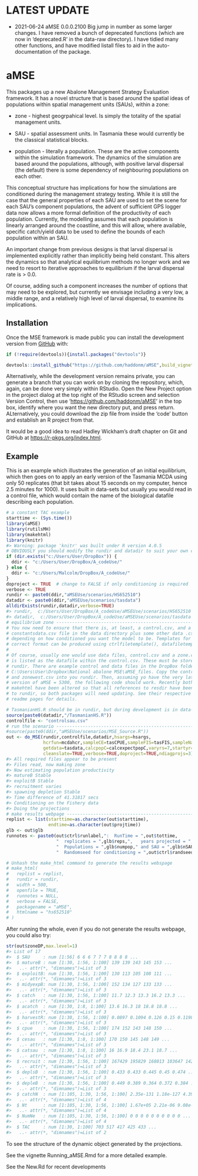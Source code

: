 
<!-- README.md is generated from README.Rmd. Please edit that file -->

# LATEST UPDATE

  - 2021-06-24 aMSE 0.0.0.2100 Big jump in number as some larger
    changes. I have removed a bunch of deprecated functions (which are
    now in ‘deprecated.R’ in the data-raw directory). I have tidied many
    other functions, and have modified listall files to aid in the
    auto-documentation of the package.

# aMSE

<!-- badges: start -->

<!-- badges: end -->

This packages up a new Abalone Management Strategy Evaluation framework.
It has a novel structure that is based around the spatial ideas of
populations within spatial management units (SAUs), within a zone:

  - zone - highest geogrpahical level. Is simply the totality of the
    spatial management units.

  - SAU - spatial assessment units. In Tasmania these would currently be
    the classical statistical blocks.

  - population - literally a population. These are the active components
    within the simulation framework. The dynamics of the simulation are
    based around the populations, although, with positive larval
    dispersal (the default) there is some dependency of neighbouring
    populations on each other.

This conceptual structure has implications for how the simulations are
conditioned during the management strategy testing. While it is still
the case that the general properties of each SAU are used to set the
scene for each SAU’s component populations, the advent of sufficient GPS
logger data now allows a more formal definition of the productivity of
each population. Currently, the modelling assumes that each population
is linearly arranged around the coastline, and this will allow, where
available, specific catch/yield data to be used to define the bounds of
each population within an SAU.

An important change from previous designs is that larval dispersal is
implemented explicitly rather than implicitly being held constant. This
alters the dynamics so that analytical equilibrium methods no longer
work and we need to resort to iterative approaches to equilibrium if the
larval dispersal rate is \> 0.0.

Of course, adding such a component increases the number of options that
may need to be explored, but currently we envisage including a very low,
a middle range, and a relatively high level of larval dispersal, to
examine its implications.

## Installation

Once the MSE framework is made public you can install the development
version from [GitHub](https://github.com/haddonm/aMSE) with:

``` r
if (!require(devtools)){install.packages("devtools")} 

devtools::install_github("https://github.com/haddonm/aMSE",build_vignettes = TRUE)
```

Alternatively, while the development version remains private, you can
generate a branch that you can work on by cloning the repository, which,
again, can be done very simply within RStudio. Open the New Project
option in the project dialog at the top right of the RStudio screen and
selection Version Control, then use ‘<https://github.com/haddonm/aMSE>’
in the top box, identify where you want the new directory put, and press
return. ALternatively, you could download the zip file from inside the
‘code’ button and establish an R project from that.

It would be a good idea to read Hadley Wickham’s draft chapter on Git
and GitHub at <https://r-pkgs.org/index.html>.

## Example

This is an example which illustrates the generation of an initial
equilibrium, which then goes on to apply an early version of the
Tasmania MCDA using only 50 replicates (that bit takes about 15 seconds
on my computer, hence 2.5 minutes for 1000). It uses built in data-sets
but usually you would read in a control file, which would contain the
name of the biological datafile describing each population.

``` r
# a constant TAC example
starttime <- (Sys.time())
library(aMSE)
library(rutilsMH)
library(makehtml)
library(knitr)
#> Warning: package 'knitr' was built under R version 4.0.5
# OBVIOUSLY you should modify the rundir and datadir to suit your own computer
if (dir.exists("c:/Users/User/DropBox")) {
  ddir <- "c:/Users/User/DropBox/A_codeUse/"
} else {
  ddir <- "c:/Users/Malcolm/DropBox/A_codeUse/"
}
doproject <- TRUE  # change to FALSE if only conditioning is required
verbose <- TRUE
rundir <- paste0(ddir,"aMSEUse/scenarios/HS652510")
datadir <- paste0(ddir,"aMSEUse/scenarios/tasdata")
alldirExists(rundir,datadir,verbose=TRUE)
#> rundir,  c:/Users/User/DropBox/A_codeUse/aMSEUse/scenarios/HS652510 :  exists  
#> datadir,  c:/Users/User/DropBox/A_codeUse/aMSEUse/scenarios/tasdata :  exists
# equilibrium zone -------------------------------------------------------------
# You now need to ensure that there is, at least, a control.csv, and a 
# constantsdata.csv file in the data directory plus some other data .csv files
# depending on how conditioned you want the model to be. Templates for the
# correct format can be produced using ctrlfiletemplate(), datafiletemplate().
# 
# Of course, usually one would use data files, control.csv and a zone.csv, which
# is listed as the datafile within the control.csv. These must be stored in 
# rundir. There are example control and data files in the DropBox folder:
# C:\Users\User\Dropbox\National abalone MSE\aMSE_files. Copy the control2.csv
# and zonewest.csv into you rundir. Then, assuming yo have the very latest
# version of aMSE = 5300, the following code should work. Recently both aMSE and
# makehtml have been altered so that all references to resdir have been changed
# to rundir, so both packages will need updating. See their respective GitHub
# readme pages for details.

# TasmanianHS.R should be in rundir, but during development is in data-raw
source(paste0(datadir,"/TasmanianHS.R"))
controlfile <- "controlsau.csv"
# run the scenario ----------------------------------------------------
#source(paste0(ddir,"aMSEUse/scenarios/MSE_Source.R"))
out <- do_MSE(rundir,controlfile,datadir,hsargs=hsargs,
              hcrfun=mcdahcr,sampleCE=tasCPUE,sampleFIS=tasFIS,sampleNaS=tasNaS,
              getdata=tasdata,calcpopC=calcexpectpopC,varyrs=7,startyr=32,
              cleanslate=TRUE,verbose=TRUE,doproject=TRUE,ndiagprojs=3)
#> All required files appear to be present 
#> Files read, now making zone 
#> Now estimating population productivity 
#> matureB Stable 
#> exploitB Stable 
#> recruitment varies 
#> spawning depletion Stable 
#> Time difference of 41.31817 secs
#> Conditioning on the Fishery data
#> Doing the projections
# make results webpage ---------------------------------------------------------
replist <- list(starttime=as.character(out$starttime),
                endtime=as.character(out$projtime))
glb <- out$glb
runnotes <- paste0(out$ctrl$runlabel,":  RunTime = ",out$tottime,
                   "  replicates = ",glb$reps,",   years projected = ",glb$pyrs,
                   "  Populations = ",glb$numpop," and SAU = ",glb$nSAU,
                   "  Randomseed for conditioning = ",out$ctrl$randseed)

# Unhash the make_html command to generate the results webspage
# make_html(
#   replist = replist,
#   rundir = rundir,
#   width = 500,
#   openfile = TRUE,
#   runnotes = NULL,
#   verbose = FALSE,
#   packagename = "aMSE",
#   htmlname = "hs652510"
# )
```

After running the whole, even if you do not generate the results
webpage, you could also try:

``` r
str(out$zoneDP,max.level=1)
#> List of 17
#>  $ SAU     : num [1:56] 6 6 6 7 7 7 8 8 8 8 ...
#>  $ matureB : num [1:30, 1:56, 1:100] 139 139 143 145 153 ...
#>   ..- attr(*, "dimnames")=List of 3
#>  $ exploitB: num [1:30, 1:56, 1:100] 130 113 105 108 111 ...
#>   ..- attr(*, "dimnames")=List of 3
#>  $ midyexpB: num [1:30, 1:56, 1:100] 152 134 127 133 133 ...
#>   ..- attr(*, "dimnames")=List of 3
#>  $ catch   : num [1:30, 1:56, 1:100] 11.7 12.3 13.3 16.2 13.3 ...
#>   ..- attr(*, "dimnames")=List of 3
#>  $ acatch  : num [1:30, 1:8, 1:100] 13.6 16.3 18 18.8 18.8 ...
#>   ..- attr(*, "dimnames")=List of 3
#>  $ harvestR: num [1:30, 1:56, 1:100] 0.0897 0.1094 0.126 0.15 0.1198 ...
#>   ..- attr(*, "dimnames")=List of 3
#>  $ cpue    : num [1:30, 1:56, 1:100] 174 152 143 148 150 ...
#>   ..- attr(*, "dimnames")=List of 3
#>  $ cesau   : num [1:30, 1:8, 1:100] 170 150 145 148 149 ...
#>   ..- attr(*, "dimnames")=List of 3
#>  $ catsau  : num [1:30, 1:8, 1:100] 16 16.9 18.4 23.1 18.7 ...
#>   ..- attr(*, "dimnames")=List of 3
#>  $ recruit : num [1:30, 1:56, 1:100] 167429 195829 168013 103647 142860 ...
#>   ..- attr(*, "dimnames")=List of 3
#>  $ deplsB  : num [1:30, 1:56, 1:100] 0.433 0.433 0.445 0.45 0.474 ...
#>   ..- attr(*, "dimnames")=List of 3
#>  $ depleB  : num [1:30, 1:56, 1:100] 0.449 0.389 0.364 0.372 0.384 ...
#>   ..- attr(*, "dimnames")=List of 3
#>  $ catchN  : num [1:105, 1:30, 1:56, 1:100] 2.35e-131 1.18e-127 4.39e-124 1.18e-120 2.30e-117 ...
#>   ..- attr(*, "dimnames")=List of 4
#>  $ Nt      : num [1:105, 1:30, 1:56, 1:100] 1.67e+05 2.21e-06 9.08e-05 2.70e-03 5.83e-02 ...
#>   ..- attr(*, "dimnames")=List of 4
#>  $ NumNe   : num [1:105, 1:30, 1:56, 1:100] 0 0 0 0 0 0 0 0 0 0 ...
#>   ..- attr(*, "dimnames")=List of 4
#>  $ TAC     : num [1:30, 1:100] 703 517 417 425 433 ...
#>   ..- attr(*, "dimnames")=List of 2
```

To see the structure of the dynamic object generated by the projections.

See the vignette Running\_aMSE.Rmd for a more detailed example.

See the New.Rd for recent developments
